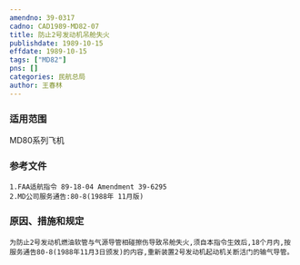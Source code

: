 ```yaml
---
amendno: 39-0317  
cadno: CAD1989-MD82-07  
title: 防止2号发动机吊舱失火  
publishdate: 1989-10-15  
effdate: 1989-10-15  
tags: ["MD82"]  
pns: []  
categories: 民航总局  
author: 王春林  
---
```

  
### 适用范围  
MD80系列飞机  
  
<!--more-->  
### 参考文件  
    1.FAA适航指令 89-18-04 Amendment 39-6295  
    2.MD公司服务通告:80-8(1988年 11月版)  
  
### 原因、措施和规定  
    为防止2号发动机燃油软管与气源导管相碰擦伤导致吊舱失火,须自本指令生效后,18个月内,按服务通告80-8(1988年11月3日颁发)的内容,重新装置2号发动机起动机关断活门的输气导管。  
